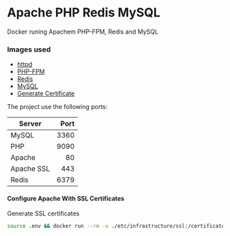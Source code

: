 # Apache PHP Redis MySQL

Docker runing Apachem PHP-FPM, Redis and MySQL

### Images used

- [httpd](https://hub.docker.com/layers/httpd/library/httpd/2.4.41-alpine/images/sha256-4df91a8788e987e74b16b02e328b204fc1fe8329143dc249be7e37d330277ba1)
- [PHP-FPM](https://hub.docker.com/layers/php/library/php/7.4.5-fpm-alpine/images/sha256-797c1e43838377697511f3ac06e1ae741f257f89f2ede06da37e647dd6d05ccb)
- [Redis](https://hub.docker.com/layers/redis/library/redis/5.0.7-alpine/images/sha256-166c09afbde11b339de35a8a894556584a17e21256ca7dd8a60c879fcda8fb1d)
- [MySQL](https://hub.docker.com/layers/mysql/library/mysql/8/images/sha256-09de7b17af0c17d397e6b69ff841756b80074aed00c1e91d7bc0f3caa5512113)
- [Generate Certificate](https://hub.docker.com/r/jacoelho/generate-certificate)

The project use the following ports:

| **Server** | **Port** |
| ---------- | --------: |
| MySQL      | 3360     |
| PHP | 9090 |
| Apache | 80 |
| Apache SSL | 443 |
| Redis | 6379 |

#### Configure Apache With SSL Certificates

Generate SSL certificates

```bash
source .env && docker run --rm -v ./etc/infrastructure/ssl:/certificates -e "SERVER=$APACHE_HOST" jacoelho/generate-certificate
```

